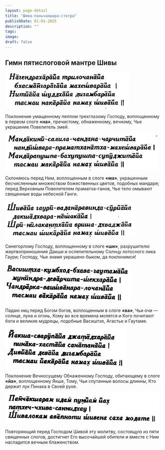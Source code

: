 ```yaml
---
layout: page-detail
title: "Шива-паньчакшара-стотра"
publishDate: 01-01-2025
description: ""
tags:
image:
draft: false
---
```


## Гимн пятислоговой мантре Шивы

  
![](/i/images/shiva-panchakshara-stotra-1.png) 

 Поклонение умащенному пеплом трехглазому Господу, воплощенному в первом слоге **«на»**, пречистому, обнаженному, вечному, Чье украшение Повелитель змей.

![](/i/images/shiva-panchakshara-stotra-2.png) 

 Склоняюсь перед Ним, воплощенным в слоге **«ма»**, украшенным бесчисленным множеством божественных цветов, подобных мандаре; перед Верховным Повелителем праматха-ганов, Чье тело омывают священные воды небесной Ганги.

![](/i/images/shiva-panchakshara-stotra-3.png) 

 Синегорлому Господу, воплощенному в слоге **«ши»**, разрушителю жертвоприношения Дакши и ослепительному Солнцу лотосного лика Гаури; Господу, Чье знамя украшено быком, да поклонимся!

![](/i/images/shiva-panchakshara-stotra-4.png) 

 Падаю ниц перед Богом богов, воплощенным в слоге **«ва»**, Чьи очи — солнце, луна и огонь, Кому во все времена молятся и Кого почитают боги и великие мудрецы, подобные Васиштхе, Агастье и Гаутаме.

![](/i/images/shiva-panchakshara-stotra-5.png) 

 Поклонение Вечносущему Обнаженному Господу, обитающему в слоге **«йа»**, воплощенному Якше, Тому, Чьи спутанные волосы длинны, Кто держит лук Пинака в Своей руке.

![](/i/images/shiva-panchakshara-stotra-6.png) 

 Повторяющий перед Господом Шивой эту молитву, состоящую из пяти священных слогов, достигнет Его высочайшей обители и вместе с Ним насладится вечным блаженством.
